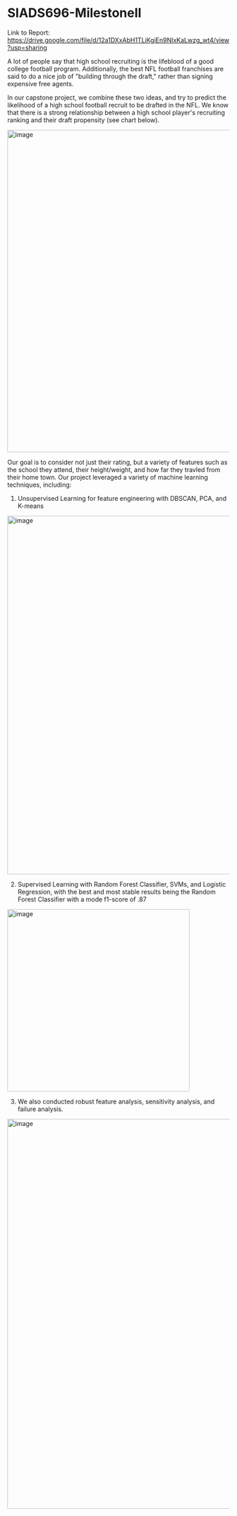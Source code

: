 # SIADS696-MilestoneII

Link to Report: https://drive.google.com/file/d/12a1DXxAbH1TLiKgiEn9NIxKaLwzg_wt4/view?usp=sharing

A lot of people say that high school recruiting is the lifeblood of a good college football program. Additionally, the best NFL football franchises are said to do a nice job of "building through the draft," rather than signing expensive free agents.  

In our capstone project, we combine these two ideas, and try to predict the likelihood of a high school football recruit to be drafted in the NFL. We know that there is a strong relationship between a high school player's recruiting ranking and their draft propensity (see chart below). 

<img width="730" alt="image" src="https://github.com/user-attachments/assets/2c10ce54-fff3-43c0-964e-eb8db002387a" />

Our goal is to consider not just their rating, but a variety of features such as the school they attend, their height/weight, and how far they travled from their home town. Our project leveraged a variety of machine learning techniques, including:

1. Unsupervised Learning for feature engineering with DBSCAN, PCA, and K-means
<img width="812" alt="image" src="https://github.com/user-attachments/assets/ca287cfd-6fae-4580-8666-c6de241402ce" />

2. Supervised Learning with Random Forest Classifier, SVMs, and Logistic Regression, with the best and most stable results being the Random Forest Classifier with a mode f1-score of .87
<img width="413" alt="image" src="https://github.com/user-attachments/assets/2588eae5-2827-458a-9d18-794325776352" />

3. We also conducted robust feature analysis, sensitivity analysis, and failure analysis.
<img width="883" alt="image" src="https://github.com/user-attachments/assets/6a6670fe-068f-4d1a-be6d-afc9394da961" />


